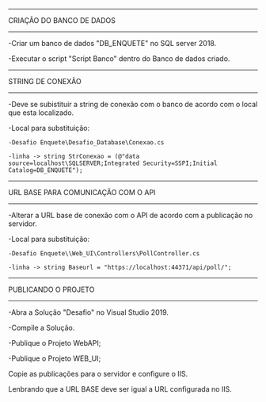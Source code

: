 **************************************************************
CRIAÇÃO DO BANCO DE DADOS
**************************************************************
-Criar um banco de dados "DB_ENQUETE" no SQL server 2018.

-Executar o script "Script Banco" dentro do Banco de dados criado.


**************************************************************
STRING DE CONEXÃO
**************************************************************

-Deve se subistituir a string de conexão com o banco de acordo com o local que esta localizado.

-Local para substituição:

	-Desafio Enquete\Desafio_Database\Conexao.cs
	
	-linha -> string StrConexao = (@"data source=localhost\SQLSERVER;Integrated Security=SSPI;Initial Catalog=DB_ENQUETE");


**************************************************************
URL BASE PARA COMUNICAÇÃO COM O API
**************************************************************

-Alterar a URL base de conexão com o API de acordo com a publicação no servidor.

-Local para substituição:

	-Desafio Enquete\\Web_UI\Controllers\PollController.cs
	
	-linha -> string Baseurl = "https://localhost:44371/api/poll/";


**************************************************************
PUBLICANDO O PROJETO
**************************************************************

-Abra a Solução "Desafio" no Visual Studio 2019.

-Compile a Solução.

-Publique o Projeto WebAPI;

-Publique o Projeto WEB_UI;


Copie as publicações para o servidor e configure o IIS.

Lenbrando que a URL BASE deve ser igual a URL configurada no IIS.
